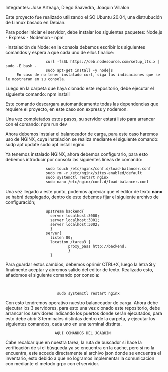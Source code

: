 Integrantes: Jose Arteaga, Diego Saavedra, Joaquin  Villalon


Este proyecto fue realizado utilizando el SO Ubuntu 20.04, una distrubución de Linnux basado en Debian.

Para poder iniciar el servidor, debe instalar los siguientes paquetes: Node.js - Express - Nodemon - npm

-Instalación de Node: en la consola debemos escribir los siguientes comandos y espera a que cada uno de ellos finalice: 
        
                      curl -fsSL https://deb.nodesource.com/setup_lts.x | sudo -E bash -
                      sudo apt-get install -y nodejs
         En caso de no tener instalado curl, siga las indicaciones que se le mostraran en su consola.
         
Luego en la carpeta que haya clonado este repositorio, debe ejecutar el siguiente comando:
                      npm install
                      
Este comando descargara automanticamente todas las dependencias que requiere el proyecto, en este caso son express y nodemon.

Una vez completados estos pasos, su servidor estará listo para arrancar con el comando:  npm run dev

Ahora debemos instalar el balanceador de carga, para este caso haremos uso de NGINX, cuya instalación se realiza mediante el siguiente comando:
                      sudp apt update
                      sudo apt install nginx
                      
Ya tenemos instalado NGINX, ahora debemos configurarlo, para esto debemos introducir por consola las siguientes lineas de comando:
            
                      sudo touch /etc/nginx/conf.d/load-balancer.conf
                      sudo rm -r /etc/nginx/sites-enabled/default
                      sudo systemctl restart nginx
                      sudo nano /etc/nginx/conf.d/load-balancer.conf
          
Una vez llegado a este punto, podemos apreciar que el editor de texto __nano__ se habrá desplegado, dentro de este debemos fijar el siguiente archivo de configuración;
                        
                      upstream backend{
                        server localhost:3000;
                        server localhost:3001;
                        server localhost:3002;
                        }
                      server{
                        listen 80;
                        location /tarea3 {
                                proxy_pass http://backend;
                                }
                        }
                     
                      
Para guardar estos cambios, debemos oprimir CTRL+X, luego la letra __S__ y finalmente aceptar y abremos salido del editor de texto. Realizado esto, añadomos el siguiente comando por consola:
```


                       sudo systemctl restart nginx
```

Con esto tendremos operativo nuestro balanceador de carga.
Ahora debe ejecutar los 3 servidores, para esto una vez clonado este repositorio, debe arrancar los servidores indicando los puertos donde serán ejecutados, para esto debe abrir 3 terminales distintas dentro de la carpeta, y ejecutar los siguientes comandos, cada uno en una terminal distinta.
``` 
                      AQUI COMANDOS DEL JOAQUIN
```

Cabe recalcar que en nuestra tarea, la ruta de buscador si hace la verificación de si el búsqueda ya se encuentra en la cache, pero si no la encuentra, este accede directamente al archivo json donde se encuentra el inventario, esto debido a que no logramos implementar la comunicacion con mediante el metodo grpc con el servidor.
                    
          
          
          
